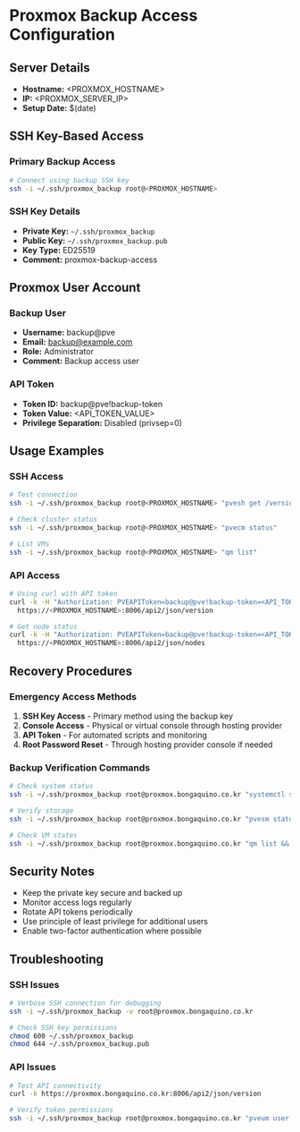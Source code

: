 # Proxmox Backup Access Configuration

## Server Details
- **Hostname:** <PROXMOX_HOSTNAME>
- **IP:** <PROXMOX_SERVER_IP>
- **Setup Date:** $(date)

## SSH Key-Based Access

### Primary Backup Access
```bash
# Connect using backup SSH key
ssh -i ~/.ssh/proxmox_backup root@<PROXMOX_HOSTNAME>
```

### SSH Key Details
- **Private Key:** `~/.ssh/proxmox_backup`
- **Public Key:** `~/.ssh/proxmox_backup.pub`
- **Key Type:** ED25519
- **Comment:** proxmox-backup-access

## Proxmox User Account

### Backup User
- **Username:** backup@pve
- **Email:** backup@example.com
- **Role:** Administrator
- **Comment:** Backup access user

### API Token
- **Token ID:** backup@pve!backup-token
- **Token Value:** <API_TOKEN_VALUE>
- **Privilege Separation:** Disabled (privsep=0)

## Usage Examples

### SSH Access
```bash
# Test connection
ssh -i ~/.ssh/proxmox_backup root@<PROXMOX_HOSTNAME> "pvesh get /version"

# Check cluster status
ssh -i ~/.ssh/proxmox_backup root@<PROXMOX_HOSTNAME> "pvecm status"

# List VMs
ssh -i ~/.ssh/proxmox_backup root@<PROXMOX_HOSTNAME> "qm list"
```

### API Access
```bash
# Using curl with API token
curl -k -H "Authorization: PVEAPIToken=backup@pve!backup-token=<API_TOKEN_VALUE>" \
  https://<PROXMOX_HOSTNAME>:8006/api2/json/version

# Get node status
curl -k -H "Authorization: PVEAPIToken=backup@pve!backup-token=<API_TOKEN_VALUE>" \
  https://<PROXMOX_HOSTNAME>:8006/api2/json/nodes
```

## Recovery Procedures

### Emergency Access Methods
1. **SSH Key Access** - Primary method using the backup key
2. **Console Access** - Physical or virtual console through hosting provider
3. **API Token** - For automated scripts and monitoring
4. **Root Password Reset** - Through hosting provider console if needed

### Backup Verification Commands
```bash
# Check system status
ssh -i ~/.ssh/proxmox_backup root@proxmox.bongaquino.co.kr "systemctl status pveproxy pvedaemon"

# Verify storage
ssh -i ~/.ssh/proxmox_backup root@proxmox.bongaquino.co.kr "pvesm status"

# Check VM states
ssh -i ~/.ssh/proxmox_backup root@proxmox.bongaquino.co.kr "qm list && pct list"
```

## Security Notes

- Keep the private key secure and backed up
- Monitor access logs regularly
- Rotate API tokens periodically
- Use principle of least privilege for additional users
- Enable two-factor authentication where possible

## Troubleshooting

### SSH Issues
```bash
# Verbose SSH connection for debugging
ssh -i ~/.ssh/proxmox_backup -v root@proxmox.bongaquino.co.kr

# Check SSH key permissions
chmod 600 ~/.ssh/proxmox_backup
chmod 644 ~/.ssh/proxmox_backup.pub
```

### API Issues
```bash
# Test API connectivity
curl -k https://proxmox.bongaquino.co.kr:8006/api2/json/version

# Verify token permissions
ssh -i ~/.ssh/proxmox_backup root@proxmox.bongaquino.co.kr "pveum user token list backup@pve"
```
